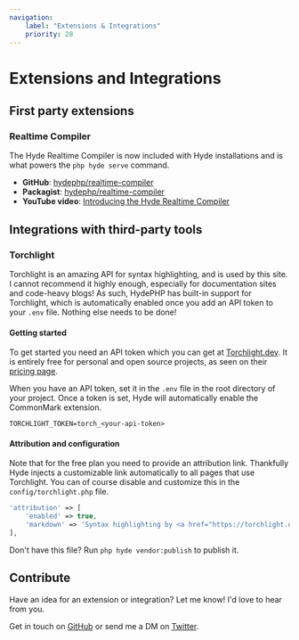 ```yaml
---
navigation:
    label: "Extensions & Integrations"
    priority: 28
---
```


# Extensions and Integrations

## First party extensions

### Realtime Compiler

The Hyde Realtime Compiler is now included with Hyde
installations and is what powers the `php hyde serve` command.

- **GitHub**: [hydephp/realtime-compiler](https://github.com/hydephp/realtime-compiler)
- **Packagist**: [hydephp/realtime-compiler](https://packagist.org/packages/hyde/realtime-compiler)
- **YouTube video**: [Introducing the Hyde Realtime Compiler](https://www.youtube.com/watch?v=1ZM4fQMKi64)


## Integrations with third-party tools

### Torchlight

Torchlight is an amazing API for syntax highlighting, and is used by this site. I cannot recommend it highly enough,
especially for documentation sites and code-heavy blogs! As such, HydePHP has built-in support for Torchlight,
which is automatically enabled once you add an API token to your `.env` file. Nothing else needs to be done!

#### Getting started

To get started you need an API token which you can get at [Torchlight.dev](https://torchlight.dev/).
It is entirely free for personal and open source projects, as seen on their [pricing page](https://torchlight.dev/#pricing).

When you have an API token, set it in the `.env` file in the root directory of your project.
Once a token is set, Hyde will automatically enable the CommonMark extension.

```env
TORCHLIGHT_TOKEN=torch_<your-api-token>
```

#### Attribution and configuration

Note that for the free plan you need to provide an attribution link. Thankfully Hyde injects a customizable link
automatically to all pages that use Torchlight. You can of course disable and customize this in the `config/torchlight.php` file.

```php
'attribution' => [
    'enabled' => true,
    'markdown' => 'Syntax highlighting by <a href="https://torchlight.dev/" rel="noopener nofollow">Torchlight.dev</a>',
],
```

Don't have this file? Run `php hyde vendor:publish` to publish it.

## Contribute

Have an idea for an extension or integration? Let me know! I'd love to hear from you.

Get in touch on [GitHub](https://github.com/hydephp/Hyde) or send me a DM on [Twitter](https://twitter.com/CodeWithCaen).
